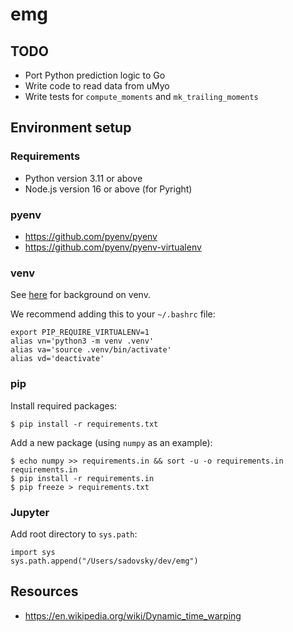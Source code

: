 # emg

## TODO

- Port Python prediction logic to Go
- Write code to read data from uMyo
- Write tests for `compute_moments` and `mk_trailing_moments`

## Environment setup

### Requirements

- Python version 3.11 or above
- Node.js version 16 or above (for Pyright)

### pyenv

- https://github.com/pyenv/pyenv
- https://github.com/pyenv/pyenv-virtualenv

### venv

See [here](https://docs.python.org/3/library/venv.html) for background on venv.

We recommend adding this to your `~/.bashrc` file:

    export PIP_REQUIRE_VIRTUALENV=1
    alias vn='python3 -m venv .venv'
    alias va='source .venv/bin/activate'
    alias vd='deactivate'

### pip

Install required packages:

    $ pip install -r requirements.txt

Add a new package (using `numpy` as an example):

    $ echo numpy >> requirements.in && sort -u -o requirements.in requirements.in
    $ pip install -r requirements.in
    $ pip freeze > requirements.txt

### Jupyter

Add root directory to `sys.path`:

    import sys
    sys.path.append("/Users/sadovsky/dev/emg")

## Resources

- https://en.wikipedia.org/wiki/Dynamic_time_warping
